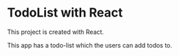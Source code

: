 # TodoList with React

This project is created with React.

  This app has a todo-list which the users can add todos to.

